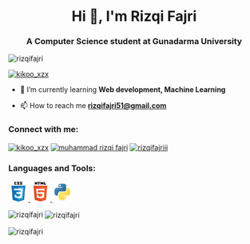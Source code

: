 <h1 align="center">Hi 👋, I'm Rizqi Fajri</h1>
<h3 align="center">A Computer Science student at Gunadarma University</h3>

<p align="left"> <img src="https://komarev.com/ghpvc/?username=rizqifajri&label=Profile%20views&color=0e75b6&style=flat" alt="rizqifajri" /> </p>

<p align="left"> <a href="https://twitter.com/kikoo_xzx" target="blank"><img src="https://img.shields.io/twitter/follow/kikoo_xzx?logo=twitter&style=for-the-badge" alt="kikoo_xzx" /></a> </p>

- 🌱 I’m currently learning **Web development, Machine Learning**

- 📫 How to reach me **rizqifajri51@gmail.com**

<h3 align="left">Connect with me:</h3>
<p align="left">
<a href="https://twitter.com/kikoo_xzx" target="blank"><img align="center" src="https://raw.githubusercontent.com/rahuldkjain/github-profile-readme-generator/master/src/images/icons/Social/twitter.svg" alt="kikoo_xzx" height="30" width="40" /></a>
<a href="https://linkedin.com/in/muhammad rizqi fajri" target="blank"><img align="center" src="https://raw.githubusercontent.com/rahuldkjain/github-profile-readme-generator/master/src/images/icons/Social/linked-in-alt.svg" alt="muhammad rizqi fajri" height="30" width="40" /></a>
<a href="https://instagram.com/rizqifajriii" target="blank"><img align="center" src="https://raw.githubusercontent.com/rahuldkjain/github-profile-readme-generator/master/src/images/icons/Social/instagram.svg" alt="rizqifajriii" height="30" width="40" /></a>
</p>

<h3 align="left">Languages and Tools:</h3>
<p align="left"> <a href="https://www.w3schools.com/css/" target="_blank" rel="noreferrer"> <img src="https://raw.githubusercontent.com/devicons/devicon/master/icons/css3/css3-original-wordmark.svg" alt="css3" width="40" height="40"/> </a> <a href="https://www.w3.org/html/" target="_blank" rel="noreferrer"> <img src="https://raw.githubusercontent.com/devicons/devicon/master/icons/html5/html5-original-wordmark.svg" alt="html5" width="40" height="40"/> </a> <a href="https://www.python.org" target="_blank" rel="noreferrer"> <img src="https://raw.githubusercontent.com/devicons/devicon/master/icons/python/python-original.svg" alt="python" width="40" height="40"/> </a> </p>

<p><img align="left" src="https://github-readme-stats.vercel.app/api/top-langs?username=rizqifajri&show_icons=true&locale=en&layout=compact" alt="rizqifajri" /></p>

<p>&nbsp;<img align="center" src="https://github-readme-stats.vercel.app/api?username=rizqifajri&show_icons=true&locale=en" alt="rizqifajri" /></p>

<p><img align="center" src="https://github-readme-streak-stats.herokuapp.com/?user=rizqifajri&" alt="rizqifajri" /></p>

